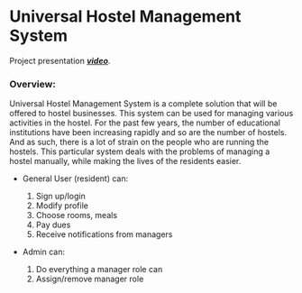 # Universal Hostel Management System

Project presentation [**_video_**](https://drive.google.com/file/d/1YiNu9QPpGn-2Ujd5KRPkzPcoZjS0L9S4/view?usp=sharing).

### Overview:
Universal Hostel Management System is a complete solution that will be offered to hostel businesses. This system can be used for managing various activities in the hostel. For the past few years, the number of educational institutions have been increasing rapidly and so are the number of hostels. And as such, there is a lot of strain on the people who are running the hostels. This particular system deals with the problems of managing a hostel manually, while making the lives of the residents easier.


  - General User (resident) can: <br>
      1. Sign up/login<br>
      2. Modify profile<br>
      3. Choose rooms, meals<br>
      4. Pay dues<br>
      5. Receive notifications from managers<br>
  
- Admin can:<br>
    1. Do everything a manager role can<br>
    2. Assign/remove manager role<br>

